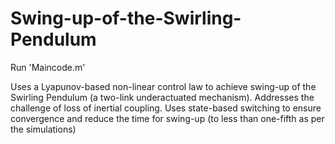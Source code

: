 # Swing-up-of-the-Swirling-Pendulum
Run 'Maincode.m'

Uses a Lyapunov-based non-linear control law to achieve swing-up of the Swirling Pendulum (a two-link underactuated mechanism). Addresses the challenge of loss of inertial coupling. Uses state-based switching to ensure convergence and reduce the time for swing-up (to less than one-fifth as per the simulations)
